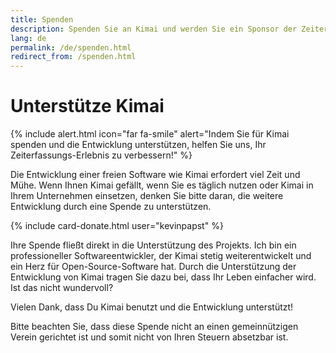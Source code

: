 ```yaml
---
title: Spenden
description: Spenden Sie an Kimai und werden Sie ein Sponsor der Zeiterfassung
lang: de
permalink: /de/spenden.html
redirect_from: /spenden.html
---
```


# Unterstütze Kimai

{% include alert.html icon="far fa-smile" alert="Indem Sie für Kimai spenden und die Entwicklung unterstützen, helfen Sie uns, Ihr Zeiterfassungs-Erlebnis zu verbessern!" %}

Die Entwicklung einer freien Software wie Kimai erfordert viel Zeit und Mühe.
Wenn Ihnen Kimai gefällt, wenn Sie es täglich nutzen oder Kimai in Ihrem Unternehmen einsetzen, denken Sie bitte daran, die weitere Entwicklung durch eine Spende zu unterstützen.

{% include card-donate.html user="kevinpapst" %}

Ihre Spende fließt direkt in die Unterstützung des Projekts. Ich bin ein professioneller Softwareentwickler, der Kimai stetig weiterentwickelt und ein Herz für Open-Source-Software hat.
Durch die Unterstützung der Entwicklung von Kimai tragen Sie dazu bei, dass Ihr Leben einfacher wird. Ist das nicht wundervoll?

Vielen Dank, dass Du Kimai benutzt und die Entwicklung unterstützt!

Bitte beachten Sie, dass diese Spende nicht an einen gemeinnützigen Verein gerichtet ist und somit nicht von Ihren Steuern absetzbar ist.

